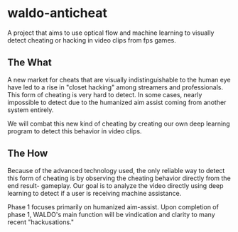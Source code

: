 # waldo-anticheat
A project that aims to use optical flow and machine learning to visually detect cheating or hacking in video clips from fps games.

## The What
A new market for cheats that are visually indistinguishable to the human eye have led to a rise in "closet hacking" among streamers and professionals.
This form of cheating is very hard to detect. In some cases, nearly impossible to detect due to the humanized aim assist coming from another system entirely. 

We will combat this new kind of cheating by creating our own deep learning program to detect this behavior in video clips.

## The How
Because of the advanced technology used, the only reliable way to detect this form of cheating is by observing the cheating behavior directly from the end result- gameplay. Our goal is to analyze the video directly using deep learning to detect if a user is receiving machine assistance.

Phase 1 focuses primarily on humanized aim-assist. Upon completion of phase 1, WALDO's main function will be vindication and clarity to many recent "hackusations."

